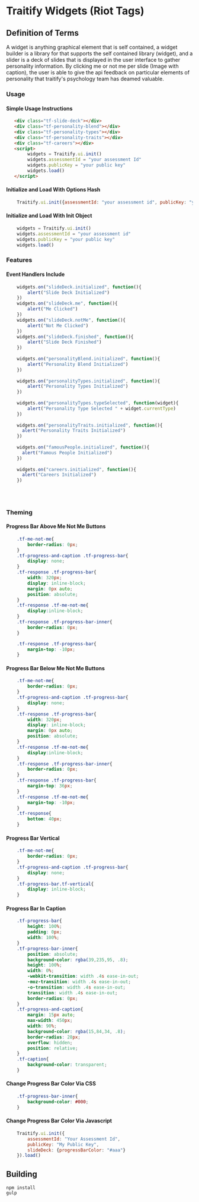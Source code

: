 # Traitify Widgets (Riot Tags)
## Definition of Terms
A widget is anything graphical element that is self contained, a widget builder is a library for that supports the self contained library (widget), and a slider is a deck of slides that is displayed in the user interface to gather personality information. By clicking me or not me per slide (Image with caption), the user is able to give the api feedback on particular elements of personality that traitify's psychology team has deamed valuable.

### Usage
#### Simple Usage Instructions 
```html
   <div class="tf-slide-deck"></div>
   <div class="tf-personality-blend"></div>
   <div class="tf-personality-types"></div>
   <div class="tf-personality-traits"></div>
   <div class="tf-careers"></div>
   <script>
        widgets = Traitify.ui.init()
        widgets.assessmentId = "your assessment Id"
        widgets.publicKey = "your public key"
        widgets.load()
   </script>
```

#### Initialize and Load With Options Hash
```javascript
    Traitify.ui.init({assessmentId: "your assessment id", publicKey: "your public key"}).load()
```
#### Initialize and Load With Init Object 
```javascript
    widgets = Traitify.ui.init()
    widgets.assessmentId = "your assessment id"
    widgets.publicKey = "your public key"
    widgets.load()
```

### Features

#### Event Handlers Include
```javascript
	widgets.on("slideDeck.initialized", function(){
	    alert("Slide Deck Initialized")
	})
	widgets.on("slideDeck.me", function(){
	    alert("Me Clicked")
	})
	widgets.on("slideDeck.notMe", function(){
	    alert("Not Me Clicked")
	})
	widgets.on("slideDeck.finished", function(){
	    alert("Slide Deck Finished")
	})
    
	widgets.on("personalityBlend.initialized", function(){
	    alert("Personality Blend Initialized")
	})
    
	widgets.on("personalityTypes.initialized", function(){
	    alert("Personality Types Initialized")
	})
	
	widgets.on("personalityTypes.typeSelected", function(widget){
	    alert("Personality Type Selected " + widget.currentType)
	})
	
	widgets.on("personalityTraits.initialized", function(){
	  alert("Personality Traits Initialized")
	})
	
	widgets.on("famousPeople.initialized", function(){
	  alert("Famous People Initialized")
	})
	
	widgets.on("careers.initialized", function(){
	  alert("Careers Initialized")
	})
    
    
    
```
### Theming
#### Progress Bar Above Me Not Me Buttons
```css
	.tf-me-not-me{
		border-radius: 0px;
	}
	.tf-progress-and-caption .tf-progress-bar{
		display: none;
	}
	.tf-response .tf-progress-bar{
		width: 320px;
		display: inline-block;
		margin: 0px auto;
		position: absolute;
	}
	.tf-response .tf-me-not-me{
		display:inline-block;
	}
	.tf-response .tf-progress-bar-inner{
		border-radius: 0px;
	}

	.tf-response .tf-progress-bar{
		margin-top: -10px;
	}
```
#### Progress Bar Below Me Not Me Buttons
```css
	.tf-me-not-me{
		border-radius: 0px;
	}
	.tf-progress-and-caption .tf-progress-bar{
		display: none;
	}
	.tf-response .tf-progress-bar{
		width: 320px;
		display: inline-block;
		margin: 0px auto;
		position: absolute;
	}
	.tf-response .tf-me-not-me{
		display:inline-block;
	}
	.tf-response .tf-progress-bar-inner{
		border-radius: 0px;
	}
	.tf-response .tf-progress-bar{
		margin-top: 36px;
	}
	.tf-response .tf-me-not-me{
		margin-top: -10px;
	}
	.tf-response{
		bottom: 40px;
	}
```
#### Progress Bar Vertical
```css
	.tf-me-not-me{
		border-radius: 0px;
	}
	.tf-progress-and-caption .tf-progress-bar{
		display: none;
	}
	.tf-progress-bar.tf-vertical{
		display: inline-block;
	}
```
#### Progress Bar In Caption
```css
	.tf-progress-bar{
		height: 100%;
		padding: 0px;
		width: 100%;
	}
	.tf-progress-bar-inner{
		position: absolute;
		background-color: rgba(39,235,95, .8);
		height: 100%;
		width: 0%;
		-webkit-transition: width .4s ease-in-out;
		-moz-transition: width .4s ease-in-out;
		-o-transition: width .4s ease-in-out;
		transition: width .4s ease-in-out;
		border-radius: 0px;
	}
	.tf-progress-and-caption{
		margin: 15px auto;
		max-width: 450px;
		width: 90%;
		background-color: rgba(15,84,34, .8);
		border-radius: 28px;
		overflow: hidden;
		position: relative;
	}
	.tf-caption{
		background-color: transparent;
	}
```
#### Change Progress Bar Color Via CSS
```css
	.tf-progress-bar-inner{
		background-color: #000;
	}
```
#### Change Progress Bar Color Via Javascript
```javascript
    Traitify.ui.init({
    	assessmentId: "Your Assessment Id",
    	publicKey: "My Public Key",
        slideDeck: {progressBarColor: "#aaa"}
    }).load()
```

## Building
    npm install
    gulp
